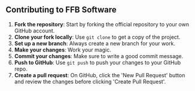 ## Contributing to FFB Software

1. **Fork the repository**: Start by forking the official repository to your own GitHub account.
2. **Clone your fork locally**: Use `git clone` to get a copy of the project.
3. **Set up a new branch**: Always create a new branch for your work.
4. **Make your changes**: Work your magic.
5. **Commit your changes**: Make sure to write a good commit message.
6. **Push to GitHub**: Use `git push` to push your changes to your GitHub repo.
7. **Create a pull request**: On GitHub, click the 'New Pull Request' button and review the changes before clicking 'Create Pull Request'.
